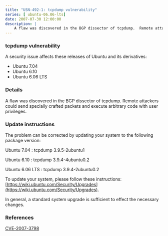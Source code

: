 ```yaml
---
title: "USN-492-1: tcpdump vulnerability"
series: [ ubuntu-06.06-lts]
date: 2007-07-30 12:00:00
description: |
    A flaw was discovered in the BGP dissector of tcpdump.  Remote attackers could send specially crafted packets and execute arbitrary code with user privileges.
--- 
```

 
### tcpdump vulnerability

A security issue affects these releases of Ubuntu and its derivatives:

* Ubuntu 7.04
* Ubuntu 6.10
* Ubuntu 6.06 LTS

### Details

A flaw was discovered in the BGP dissector of tcpdump. Remote attackers could send specially crafted packets and execute arbitrary code with user privileges.

### Update instructions

The problem can be corrected by updating your system to the following package version:

Ubuntu 7.04
 : tcpdump <span>3.9.5-2ubuntu1</span>

Ubuntu 6.10
 : tcpdump <span>3.9.4-4ubuntu0.2</span>

Ubuntu 6.06 LTS
 : tcpdump <span>3.9.4-2ubuntu0.2</span>

To update your system, please follow these instructions: [https://wiki.ubuntu.com/Security/Upgrades](https://wiki.ubuntu.com/Security/Upgrades).

In general, a standard system upgrade is sufficient to effect the necessary changes.

### References

 [CVE-2007-3798](http://people.ubuntu.com/~ubuntu-security/cve/CVE-2007-3798)
 
